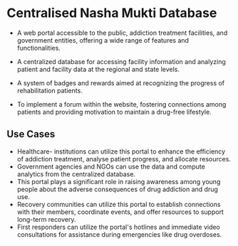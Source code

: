# Centralised Nasha Mukti Database

- A web portal accessible to the public, addiction treatment facilities, and government entities, offering a wide range of features and functionalities. 

- A centralized database for accessing facility information and analyzing patient and facility data at the regional and state levels.

- A system of badges and rewards aimed at recognizing the progress of rehabilitation patients.

- To implement a forum within the website, fostering connections among patients and providing motivation to maintain a drug-free lifestyle.

## Use Cases
- Healthcare-  institutions can utilize this portal to enhance the efficiency of addiction treatment, analyse patient progress, and allocate resources.
- Government agencies and  NGOs can use the data and compute analytics from the centralized database.
- This portal plays a significant role in raising awareness among young people about the adverse consequences of drug addiction and drug use.
- Recovery communities can utilize this portal to establish connections with their members, coordinate events, and offer resources to support long-term recovery.
- First responders can utilize the portal's hotlines and immediate video consultations for assistance during emergencies like drug overdoses.
